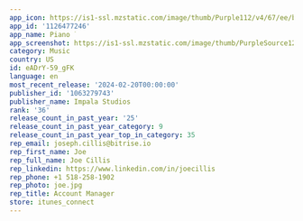 ```yaml
---
app_icon: https://is1-ssl.mzstatic.com/image/thumb/Purple112/v4/67/ee/b0/67eeb09d-c5fa-7b22-25df-2d643865fbab/AppIcon-0-0-1x_U007emarketing-0-7-0-85-220.png/1024x1024bb.png
app_id: '1126477246'
app_name: Piano ٞ
app_screenshot: https://is1-ssl.mzstatic.com/image/thumb/PurpleSource122/v4/ff/08/d3/ff08d3bb-5e8c-8ba6-8fed-59161638a146/be232c02-291c-48c0-a6a4-de9810fef580_iPhone_14_Plus_5.png/2778x1284bb.png
category: Music
country: US
id: eADrY-59_gFK
language: en
most_recent_release: '2024-02-20T00:00:00'
publisher_id: '1063279743'
publisher_name: Impala Studios
rank: '36'
release_count_in_past_year: '25'
release_count_in_past_year_category: 9
release_count_in_past_year_top_in_category: 35
rep_email: joseph.cillis@bitrise.io
rep_first_name: Joe
rep_full_name: Joe Cillis
rep_linkedin: https://www.linkedin.com/in/joecillis
rep_phone: +1 518-258-1902
rep_photo: joe.jpg
rep_title: Account Manager
store: itunes_connect
---
```

